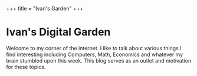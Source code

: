 +++
title = "Ivan's Garden"
+++
# Ivan's Digital Garden

Welcome to my corner of the internet. I like to talk about various things I find interesting including Computers, Math, Economics and whatever my brain stumbled upon this week. This blog serves as an outlet and motivation for these topics. 


